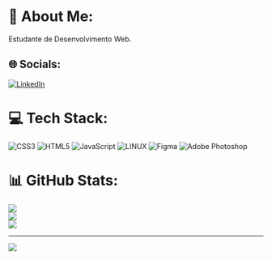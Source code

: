 # 💫 About Me:
Estudante de Desenvolvimento Web. 

## 🌐 Socials:
[![LinkedIn](https://img.shields.io/badge/LinkedIn-%230077B5.svg?logo=linkedin&logoColor=white)](https://linkedin.com/in/https://www.linkedin.com/in/maxwell-venicio-80a7a813a/) 

# 💻 Tech Stack:
![CSS3](https://img.shields.io/badge/css3-%231572B6.svg?style=flat&logo=css3&logoColor=white) ![HTML5](https://img.shields.io/badge/html5-%23E34F26.svg?style=flat&logo=html5&logoColor=white) ![JavaScript](https://img.shields.io/badge/javascript-%23323330.svg?style=flat&logo=javascript&logoColor=%23F7DF1E) ![LINUX](https://img.shields.io/badge/Linux-FCC624?style=flat&logo=linux&logoColor=black) 	![Figma](https://img.shields.io/badge/figma-%23F24E1E.svg?style=flat&logo=figma&logoColor=white) ![Adobe Photoshop](https://img.shields.io/badge/adobephotoshop-%2331A8FF.svg?style=flat&logo=adobephotoshop&logoColor=white)
# 📊 GitHub Stats:
![](https://github-readme-stats.vercel.app/api?username=maxwellvenicio&theme=dracula&hide_border=false&include_all_commits=false&count_private=false)<br/>
![](https://github-readme-streak-stats.herokuapp.com/?user=maxwellvenicio&theme=dracula&hide_border=false)<br/>
![](https://github-readme-stats.vercel.app/api/top-langs/?username=maxwellvenicio&theme=dracula&hide_border=false&include_all_commits=false&count_private=false&layout=compact)

---
[![](https://visitcount.itsvg.in/api?id=maxwellvenicio&icon=0&color=0)](https://visitcount.itsvg.in)

<!-- Proudly created with GPRM ( https://gprm.itsvg.in ) -->
